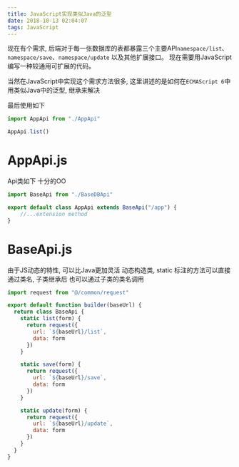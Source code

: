 ```yaml
---
title: JavaScript实现类似Java的泛型
date: 2018-10-13 02:04:07
tags: JavaScript
---
```


现在有个需求, 后端对于每一张数据库的表都暴露三个主要API`namespace/list`、`namespace/save`、`namespace/update` 以及其他扩展接口。
现在需要用JavaScript编写一种较通用可扩展的代码。

当然在JavaScript中实现这个需求方法很多, 这里讲述的是如何在`ECMAScript 6`中用类似Java中的泛型, 继承来解决

最后使用如下
```JavaScript
import AppApi from "./AppApi"

AppApi.list()
```

# AppApi.js
Api类如下 十分的OO
```JavaScript
import BaseApi from "./BaseDBApi"

export default class AppApi extends BaseApi("/app") {
    //...extension method
}
```
# BaseApi.js
由于JS动态的特性, 可以比Java更加灵活 动态构造类, static 标注的方法可以直接通过类名, 子类继承后 也可以通过子类的类名调用
```JavaScript
import request from "@/common/request"

export default function builder(baseUrl) {
  return class BaseApi {
    static list(form) {
      return request({
        url: `${baseUrl}/list`,
        data: form
      })
    }

    static save(form) {
      return request({
        url: `${baseUrl}/save`,
        data: form
      })
    }

    static update(form) {
      return request({
        url: `${baseUrl}/update`,
        data: form
      })
    }
  }
}
```
